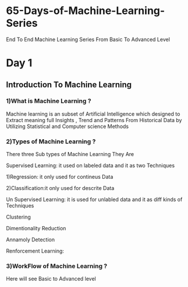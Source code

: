 # 65-Days-of-Machine-Learning-Series
End To End Machine Learning Series From Basic To Advanced Level


 # Day 1  
## Introduction To Machine Learning
### 1)What is Machine Learning ?
   Machine learning is an subset of Artificial Intelligence which designed to Extract meaning full Insights , Trend and Patterns From Historical Data by Utilizing Statistical and Computer science Methods

### 2)Types of Machine Learning ?
There three  Sub types of Machine Learning  They Are

Supervised Learning: it used on labeled data and it as  two Techniques

1)Regression: it only used for contineus Data

2)Classification:it only used for descrite Data

Un Supervised Learning: it is used for unlabled data and it as diff  kinds of Techniques

Clustering

Dimentionality Reduction

Annamoly Detection


Renforcement Learning:




### 3)WorkFlow of Machine Learning ?

Here will see Basic to Advanced level



